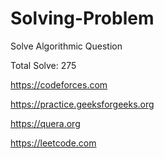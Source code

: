 # Solving-Problem
Solve Algorithmic Question 

Total Solve: 275

https://codeforces.com

https://practice.geeksforgeeks.org

https://quera.org

https://leetcode.com
